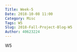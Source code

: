 ```yaml
---
Title: Week-5
Date: 2018-10-08 11:00
Category: Misc
Tags: W5
Slug: 2018-Fall-Project-Blog-W5
Author: 40623224
---
```


W5

<!-- PELICAN_END_SUMMARY -->


